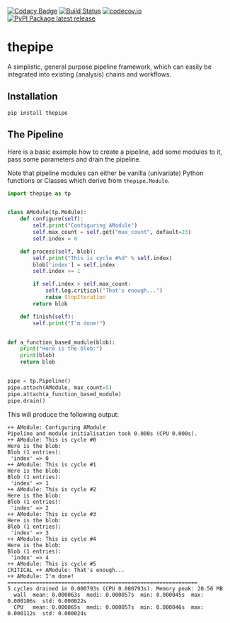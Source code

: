 [![Codacy Badge](https://api.codacy.com/project/badge/Grade/20a35727ae364e08845b60bdeb4b233a)](https://www.codacy.com/app/tamasgal/thepipe?utm_source=github.com&amp;utm_medium=referral&amp;utm_content=tamasgal/thepipe&amp;utm_campaign=Badge_Grade)
[![Build Status](https://travis-ci.org/tamasgal/thepipe.svg?branch=master)](https://travis-ci.org/tamasgal/thepipe)
[![codecov.io](http://codecov.io/github/tamasgal/thepipe/coverage.svg?branch=master)](http://codecov.io/github/tamasgal/thepipe?branch=master)
[![PyPI Package latest release](https://img.shields.io/pypi/v/thepipe.svg?style=flat)](https://pypi.python.org/pypi/thepipe)

# thepipe
A simplistic, general purpose pipeline framework, which can easily be
integrated into existing (analysis) chains and workflows.

## Installation

```shell
pip install thepipe
```

## The Pipeline
Here is a basic example how to create a pipeline, add some modules to it, pass
some parameters and drain the pipeline.

Note that pipeline modules can either be vanilla (univariate) Python functions
or Classes which derive from `thepipe.Module`. 

```python
import thepipe as tp


class AModule(tp.Module):
    def configure(self):
        self.print("Configuring AModule")
        self.max_count = self.get("max_count", default=23)
        self.index = 0

    def process(self, blob):
        self.print("This is cycle #%d" % self.index)
        blob['index'] = self.index
        self.index += 1

        if self.index > self.max_count:
            self.log.critical("That's enough...")
            raise StopIteration
        return blob

    def finish(self):
        self.print("I'm done!")


def a_function_based_module(blob):
    print("Here is the blob:")
    print(blob)
    return blob


pipe = tp.Pipeline()
pipe.attach(AModule, max_count=5)
pipe.attach(a_function_based_module)
pipe.drain()
```

This will produce the following output:

```shell
++ AModule: Configuring AModule
Pipeline and module initialisation took 0.000s (CPU 0.000s).
++ AModule: This is cycle #0
Here is the blob:
Blob (1 entries):
 'index' => 0
++ AModule: This is cycle #1
Here is the blob:
Blob (1 entries):
 'index' => 1
++ AModule: This is cycle #2
Here is the blob:
Blob (1 entries):
 'index' => 2
++ AModule: This is cycle #3
Here is the blob:
Blob (1 entries):
 'index' => 3
++ AModule: This is cycle #4
Here is the blob:
Blob (1 entries):
 'index' => 4
++ AModule: This is cycle #5
CRITICAL ++ AModule: That's enough...
++ AModule: I'm done!
============================================================
5 cycles drained in 0.000793s (CPU 0.000793s). Memory peak: 20.56 MB
  wall  mean: 0.000063s  medi: 0.000057s  min: 0.000045s  max: 0.000106s  std: 0.000022s
  CPU   mean: 0.000065s  medi: 0.000057s  min: 0.000046s  max: 0.000112s  std: 0.000024s
```
